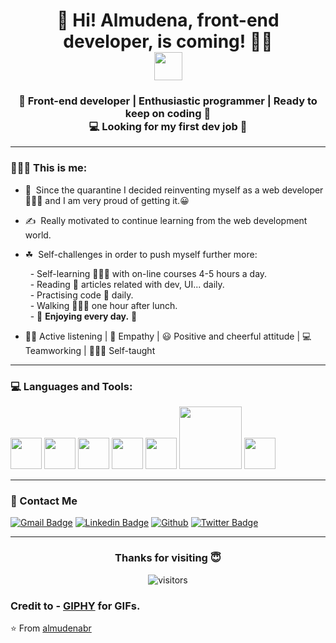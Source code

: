 <!-- Greeting -->
<h1 align="center"> 👋 Hi! Almudena, front-end developer, is coming! 👩‍💻 </br><img src="https://user-images.githubusercontent.com/5679180/79618120-0daffb80-80be-11ea-819e-d2b0fa904d07.gif" width=45px"> 
</h1>

<h3 align="center">🚀 Front-end developer | Enthusiastic programmer | Ready to keep on coding 🚀 </br>
  💻 Looking for my first dev job 🎯 </h3>

--- 
  
 <!-- About me + soft skills--> 
 <div>
  <h3> 🙋🏻‍♀️ This is me: </h3>

  - 🚀 &nbsp;Since the quarantine I decided reinventing myself as a web developer 👩🏻‍💻 and I am very proud of getting it.😀  
  - ✍️ &nbsp;Really motivated to continue learning from the web development world.  
  - ☘ &nbsp;Self-challenges in order to push myself further more:</br>
  
       &nbsp; - Self-learning 👩🏻‍💻 with on-line courses 4-5 hours a day.</br>
       &nbsp; - Reading 📰 articles related with dev, UI... daily.</br>
       &nbsp; - Practising code 👾 daily.</br>
       &nbsp; - Walking 🚶🏻‍♀️ one hour after lunch.</br>
       &nbsp; - 🥰 **Enjoying every day.** 🥰
       
   - 👂🏻 Active listening | 🤗 Empathy | 😃 Positive and cheerful attitude | 💻 Teamworking | 👩🏻‍🎓 Self-taught
</div>

--- 

<!-- Languages and tools -->
<div>
  <h3> 💻 Languages and Tools: </h3>
  <p>
     <img src="https://media.giphy.com/media/XAxylRMCdpbEWUAvr8/giphy.gif" width="50">
     <img src="https://media.giphy.com/media/fsEaZldNC8A1PJ3mwp/giphy.gif" width="50">
     <img src="https://media3.giphy.com/media/ln7z2eWriiQAllfVcn/200w.webp" width="50">
     <img src="https://i.giphy.com/media/eNAsjO55tPbgaor7ma/200w.webp" width="50">
     <img src="https://i.giphy.com/media/IdyAQJVN2kVPNUrojM/200.webp" width="50">
     <img src="https://media.giphy.com/media/kH1DBkPNyZPOk0BxrM/giphy.gif" width="100">
     <img src="https://media.giphy.com/media/du3J3cXyzhj75IOgvA/giphy.gif" width= "50">
  <p>
</div> 

---

<!-- Contact details -->
<div>
  <h3> 💬 Contact Me </h3>

 [![Gmail Badge](https://img.shields.io/badge/-almudenablancorgz-c14438?style=flat&logo=Gmail&logoColor=white)](mailto:almudenablancorgz@gmail.com)
 [![Linkedin Badge](https://img.shields.io/badge/-almudenablancorodriguez-blue?style=flat&logo=Linkedin&logoColor=white&link=https://www.linkedin.com/in/almudenablancorodriguez/)](https://www.linkedin.com/in/almudenablancorodriguez/) 
 [![Github](https://img.shields.io/badge/-almudenabr-333?style=flat&logo=Github&logoColor=white)](https://github.com/almudenabr) 
 [![Twitter Badge](https://img.shields.io/badge/-_almudenabr-1DA1F2?style=flat&logo=Twitter&logoColor=white)](https://twitter.com/_almudenabr)
 
</div>

---

<!-- Thanks for visiting and visitors counter -->
<span align="center">
  <h3> Thanks for visiting 😇 </h3>
            
![visitors](https://visitor-badge.laobi.icu/badge?page_id=almudenabr)
</span>


<!-- Gifs source -->
<div align="left">
  
  ### Credit to - [**GIPHY**](https://giphy.com/) for GIFs. 

⭐️ From [almudenabr](https://github.com/almudenabr)
</div>



<!--
**almudenabr/almudenabr** is a ✨ _special_ ✨ repository because its `README.md` (this file) appears on your GitHub profile.

Here are some ideas to get you started:

- 🔭 I’m currently working on ...
- 🌱 I’m currently learning ...
- 👯 I’m looking to collaborate on ...
- 🤔 I’m looking for help with ...
- 💬 Ask me about ...
- 📫 How to reach me: ...
- 😄 Pronouns: ...
- ⚡ Fun fact: ...
-->
